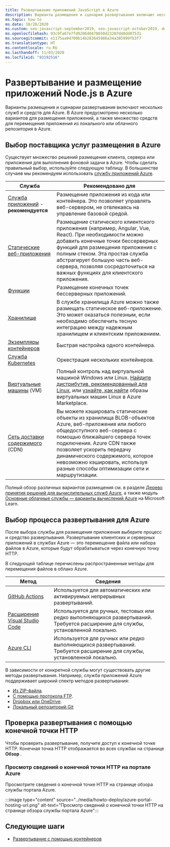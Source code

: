 ```yaml
---
title: Развертывание приложений JavaScript в Azure
description: Варианты размещения и сценарии развертывания включают несколько служб и средств для Azure. Опубликуйте приложение и передайте его в Azure.
ms.topic: how-to
ms.date: 10/28/2020
ms.custom: seo-javascript-september2019, seo-javascript-october2019, devx-track-js, contperfq2
ms.openlocfilehash: 93c9fa67e7fd928640478650d23207d48dd07531
ms.sourcegitcommit: e1175aa94709b14b283645986a34a385999fb3f7
ms.translationtype: HT
ms.contentlocale: ru-RU
ms.lasthandoff: 11/03/2020
ms.locfileid: "93192516"
---
```

# <a name="deploy-and-host-your-nodejs-apps-on-azure"></a>Развертывание и размещение приложений Node.js в Azure

Варианты размещения и сценарии развертывания включают несколько служб и средств для Azure. В Azure предусмотрено несколько вариантов для размещения приложений, а также множество средств для перемещения приложения из локального или облачного репозитория в Azure. 

## <a name="choose-a-hosting-provider-from-azure"></a>Выбор поставщика услуг размещения в Azure

Существует множество решений размещения клиента, сервера или приложения для выполнения фоновой задачи в Azure. Чтобы сделать правильный выбор, используйте следующую таблицу. В большинстве случаев мы рекомендуем использовать [службу приложений Azure](/azure/app-service/overview.md). 

| Служба | Рекомендовано для |
|--|--|
|[Служба приложений](/azure/app-service/overview.md) - **рекомендуется**|Размещение приложения из кода или контейнера. Это позволяет управлять веб-сервером, не отвлекаясь на управление базовой средой.|
|[Статические веб-приложения](/azure/static-web-apps/)|Размещение статического клиентского приложения (например, Angular, Vue, React). При необходимости можно добавить конечные точки бессерверных функций для размещения приложения с полным стеком. Эта простая служба абстрагирует большую часть веб-сервера, позволяя сосредоточиться на важных функциях для клиентского приложения. |
|[Функции](/azure/azure-functions/)|Размещение конечных точек бессерверных приложений.|
|[Хранилище](/azure/storage/blobs/storage-blob-static-website-how-to.md?tabs=azure-portal)|В службе хранилища Azure можно также размещать статическое веб-приложение. Это может оказаться полезным, если необходимо обеспечить тесную интеграцию между надежным хранилищем и клиентским приложением.|
|[Экземпляры контейнеров](/azure/container-instances/)|Быстрая настройка одного контейнера.|
|[Служба Kubernetes](/azure/aks/)|Оркестрация нескольких контейнеров.|
|[Виртуальные машины](/azure/virtual-machines) (VM)|Полный контроль над виртуальной машиной Windows или Linux. [Найдите дистрибутив, рекомендованный для Linux](/azure/virtual-machines/linux/endorsed-distros?toc=/azure/virtual-machines/linux/toc.json), или [узнайте, как найти](/azure/virtual-machines/linux/cli-ps-findimage.md) образы виртуальных машин Linux в Azure Marketplace.|
|[Сеть доставки содержимого](/azure/cdn/) (CDN)|Вы можете кэшировать статические объекты из хранилища BLOB-объектов Azure, веб-приложения или любого общедоступного веб-сервера с помощью ближайшего сервера точек подключения. Azure CDN также позволяет ускорить передачу динамического содержимого, которое невозможно кэшировать, используя разные способы оптимизации сети и маршрутизации.|

Полный обзор различных вариантов размещения см. в разделе [Дерево принятия решений для вычислительных служб Azure](/azure/architecture/guide/technology-choices/compute-decision-tree), а также модуль [Основные облачные службы — варианты вычислений Azure](/learn/modules/intro-to-azure-compute.md) на Microsoft Learn.

## <a name="choose-your-deployment-process-for-azure"></a>Выбор процесса развертывания для Azure

После выбора службы для размещения приложения выберите процесс и средство развертывания. Развертывание клиентских и серверных приложений в службах Azure — это перемещение файла или набора файлов в Azure, которые будут обрабатываться через конечную точку HTTP. 

В следующей таблице перечислены распространенные методы для перемещения файлов в облако Azure.

| Метод | Сведения |
|--|--|
|[GitHub Actions](/azure/app-service/deploy-github-actions.md?tabs=applevel)|Используется для автоматических или активируемых непрерывных развертываний.|
|[Расширения Visual Studio Code](https://marketplace.visualstudio.com/search?term=azure&target=VSCode&category=All%20categories&sortBy=Relevance)|Используется для ручных, тестовых или редко выполняющихся развертываний. Требуется расширение для службы, установленной локально.|
|[Azure CLI](../tutorial-vscode-azure-cli-node-04.md)|Используется для ручных или редко выполняющихся развертываний. Требуется расширение для службы, установленной локально.|

В зависимости от конкретной службы могут существовать другие методы развертывания. Например, служба приложений Azure поддерживает широкий спектр методов развертывания:
* [Из ZIP-файла](/azure/app-service/deploy-zip.md).
* [С помощью протокола FTP](/azure/app-service/deploy-ftp.md).
* [Dropbox или OneDrive](/app-service/deploy-content-sync.md).
* [Локальный репозиторий Git](/azure/app-service/deploy-local-git.md)

## <a name="verify-your-deployment-with-your-http-endpoint"></a>Проверка развертывания с помощью конечной точки HTTP

Чтобы проверить развертывание, получите доступ к конечной точке HTTP. Конечная точка HTTP отображается во всех службах на странице **Обзор** . 

### <a name="view-http-endpoint-in-azure-portal"></a>Просмотр сведений о конечной точки HTTP на портале Azure

Просмотрите сведения о конечной точке HTTP на странице обзора службы портала Azure. 

:::image type="content" source="../media/howto-deploy/azure-portal-hosting-url.png" alt-text="Просмотр сведений о конечной точки HTTP на странице обзора службы портала Azure":::

## <a name="next-steps"></a>Следующие шаги

* [Развертывание с помощью контейнеров](deploy-containers.md)